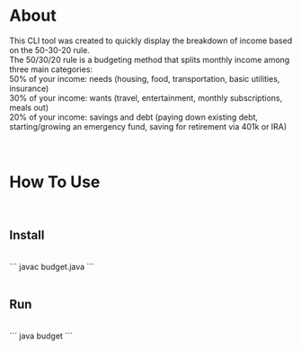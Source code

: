 # About
This CLI tool was created to quickly display the breakdown of income based on the 50-30-20 rule.
<br/>
The 50/30/20 rule is a budgeting method that splits monthly income among three main categories:
<br/>
50% of your income: needs (housing, food, transportation, basic utilities, insurance)
<br/>
30% of your income: wants (travel, entertainment, monthly subscriptions, meals out)
<br/>
20% of your income: savings and debt (paying down existing debt, starting/growing an emergency fund, saving for retirement via 401k or IRA)
<br/>
<br/>
<br/>

# How To Use
<br/>

## Install
<br/>
```
javac budget.java
```
<br/>
<br/>

## Run
<br/>
```
java budget <number>
```